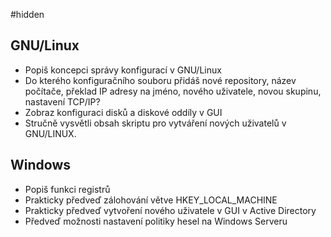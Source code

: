 #hidden 
## GNU/Linux
- Popiš koncepci správy konfigurací v GNU/Linux
- Do kterého konfiguračního souboru přidáš nové repository, název počítače, překlad IP adresy na jméno, nového uživatele, novou skupinu, nastavení TCP/IP?
- Zobraz konfiguraci disků a diskové oddíly v GUI
- Stručně vysvětli obsah skriptu pro vytváření nových uživatelů v GNU/LINUX.
## Windows
- Popiš funkci registrů
- Prakticky předveď zálohování větve HKEY_LOCAL_MACHINE
- Prakticky předveď vytvoření nového uživatele v GUI v Active Directory
- Předveď možnosti nastavení politiky hesel na Windows Serveru